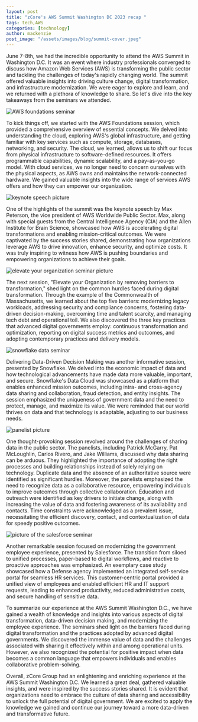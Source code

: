 ```yaml
---
layout: post
title: "zCore's AWS Summit Washington DC 2023 recap "
tags: tech,AWS
categories: [technology]
author: mackenzie
post_image: "/assets/images/blog/summit-cover.jpeg"
---
```


June 7-8th, we had the incredible opportunity to attend the AWS Summit in Washington D.C. It was an event where industry professionals converged to discuss how Amazon Web Services (AWS) is transforming the public sector and tackling the challenges of today's rapidly changing world. The summit offered valuable insights into driving culture change, digital transformation, and infrastructure modernization. We were eager to explore and learn, and we returned with a plethora of knowledge to share. So let's dive into the key takeaways from the seminars we attended.

![AWS foundations seminar](/assets/images/blog/aws-foundations.jpeg)

To kick things off, we started with the AWS Foundations session, which provided a comprehensive overview of essential concepts. We delved into understanding the cloud, exploring AWS's global infrastructure, and getting familiar with key services such as compute, storage, databases, networking, and security. The cloud, we learned, allows us to shift our focus from physical infrastructure to software-defined resources. It offers programmable capabilities, dynamic scalability, and a pay-as-you-go model. With cloud services, we no longer need to concern ourselves with the physical aspects, as AWS owns and maintains the network-connected hardware. We gained valuable insights into the wide range of services AWS offers and how they can empower our organization.

![keynote speech picture](/assets/images/blog/keynote.jpeg)

One of the highlights of the summit was the keynote speech by Max Peterson, the vice president of AWS Worldwide Public Sector. Max, along with special guests from the Central Intelligence Agency (CIA) and the Allen Institute for Brain Science, showcased how AWS is accelerating digital transformations and enabling mission-critical outcomes. We were captivated by the success stories shared, demonstrating how organizations leverage AWS to drive innovation, enhance security, and optimize costs. It was truly inspiring to witness how AWS is pushing boundaries and empowering organizations to achieve their goals.

![elevate your organization seminar picture](/assets/images/blog/elevate.jpeg)

The next session, "Elevate your Organization by removing barriers to transformation," shed light on the common hurdles faced during digital transformation. Through the example of the Commonwealth of Massachusetts, we learned about the top five barriers: modernizing legacy workloads, addressing security and compliance concerns, fostering data-driven decision-making, overcoming time and talent scarcity, and managing tech debt and operational toil. We also discovered the three key practices that advanced digital governments employ: continuous transformation and optimization, reporting on digital success metrics and outcomes, and adopting contemporary practices and delivery models.

![snowflake data seminar](/assets/images/snowflake.jpeg)

Delivering Data-Driven Decision Making was another informative session, presented by Snowflake. We delved into the economic impact of data and how technological advancements have made data more valuable, important, and secure. Snowflake's Data Cloud was showcased as a platform that enables enhanced mission outcomes, including intra- and cross-agency data sharing and collaboration, fraud detection, and entity insights. The session emphasized the uniqueness of government data and the need to protect, manage, and maximize its value. We were reminded that our world thrives on data and that technology is adaptable, adjusting to our business needs.

![panelist picture](/assets/images/blog/panel.jpeg)

One thought-provoking session revolved around the challenges of sharing data in the public sector. The panelists, including Patrick McGarry, Pat McLoughlin, Carlos Rivero, and Jake Williams, discussed why data sharing can be arduous. They highlighted the importance of adopting the right processes and building relationships instead of solely relying on technology. Duplicate data and the absence of an authoritative source were identified as significant hurdles. Moreover, the panelists emphasized the need to recognize data as a collaborative resource, empowering individuals to improve outcomes through collective collaboration. Education and outreach were identified as key drivers to initiate change, along with increasing the value of data and fostering awareness of its availability and contacts. Time constraints were acknowledged as a prevalent issue, necessitating the efficient discovery, contact, and contextualization of data for speedy positive outcomes.

![picture of the salesforce seminar](/assets/images/blog/salesforce.jpeg)

Another remarkable session focused on modernizing the government employee experience, presented by Salesforce. The transition from siloed to unified processes, paper-based to digital workflows, and reactive to proactive approaches was emphasized. An exemplary case study showcased how a Defense agency implemented an integrated self-service portal for seamless HR services. This customer-centric portal provided a unified view of employees and enabled efficient HR and IT support requests, leading to enhanced productivity, reduced administrative costs, and secure handling of sensitive data.

To summarize our experience at the AWS Summit Washington D.C., we have gained a wealth of knowledge and insights into various aspects of digital transformation, data-driven decision making, and modernizing the employee experience. The seminars shed light on the barriers faced during digital transformation and the practices adopted by advanced digital governments. We discovered the immense value of data and the challenges associated with sharing it effectively within and among operational units. However, we also recognized the potential for positive impact when data becomes a common language that empowers individuals and enables collaborative problem-solving.

Overall, zCore Group had an enlightening and enriching experience at the AWS Summit Washington D.C. We learned a great deal, gathered valuable insights, and were inspired by the success stories shared. It is evident that organizations need to embrace the culture of data sharing and accessibility to unlock the full potential of digital government. We are excited to apply the knowledge we gained and continue our journey toward a more data-driven and transformative future.